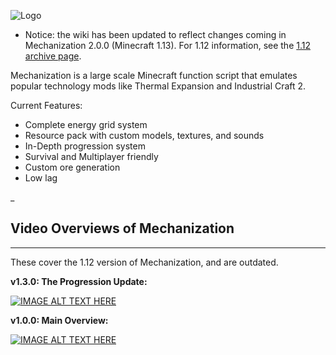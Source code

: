 ![Logo](http://i.imgur.com/kNajiaw.png)

* Notice: the wiki has been updated to reflect changes coming in Mechanization 2.0.0 (Minecraft 1.13). For 1.12 information, see the [1.12 archive page](https://github.com/ImCoolYeah105/Mechanization/wiki/1.12-Archive).

Mechanization is a large scale Minecraft function script that emulates popular technology mods like Thermal Expansion and Industrial Craft 2.

Current Features:
* Complete energy grid system
* Resource pack with custom models, textures, and sounds
* In-Depth progression system
* Survival and Multiplayer friendly
* Custom ore generation
* Low lag

_

## **Video Overviews of Mechanization**
***

These cover the 1.12 version of Mechanization, and are outdated.

**v1.3.0: The Progression Update:**

[![IMAGE ALT TEXT HERE](https://img.youtube.com/vi/EhxSkXbYKgk/0.jpg)](https://www.youtube.com/watch?v=EhxSkXbYKgk)

**v1.0.0: Main Overview:**

[![IMAGE ALT TEXT HERE](https://img.youtube.com/vi/zVmLx0oJ4kE/0.jpg)](https://www.youtube.com/watch?v=zVmLx0oJ4kE)